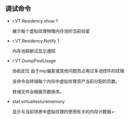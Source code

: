 ## 调试命令

- r.VT.Residency.show 1

  展示每个虚拟纹理物理内存池的当前驻留

- r.VT.Residency.Notify 1

  内存池超额试显示通知

- r.VT.DumpPoolUsage

  协助定位 由于mip偏差或其他问题而占用过多池控件的纹理

  该命令会转储每个内存中虚拟纹理资产当前分配的页数。

  转储文件会根据页数排序。

- stat virtualtexturememory

  显示与当前场景中虚拟纹理的使用有关的内存计数器+-
